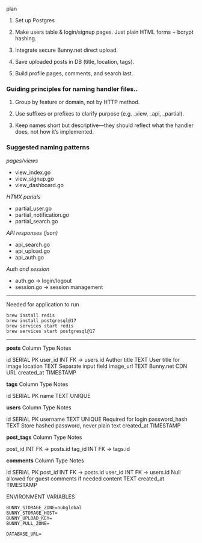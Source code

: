 plan

1. Set up Postgres

2. Make users table & login/signup pages. Just plain HTML forms + bcrypt hashing.

3. Integrate secure Bunny.net direct upload.

4. Save uploaded posts in DB (title, location, tags).

5. Build profile pages, comments, and search last.

### Guiding principles for naming handler files..

1. Group by feature or domain, not by HTTP method.

2. Use suffixes or prefixes to clarify purpose (e.g. \_view, \_api, \_partial).

3. Keep names short but descriptive—they should reflect what the handler does, not how it’s implemented.

### Suggested naming patterns

_pages/views_

- view_index.go
- view_signup.go
- view_dashboard.go

_HTMX parials_

- partial_user.go
- partial_notification.go
- partial_search.go

_API responses (json)_

- api_search.go
- api_upload.go
- api_auth.go

_Auth and session_

- auth.go -> login/logout
- session.go -> session management

---

Needed for application to run

```
brew install redis
brew install postgresql@17
brew services start redis
brew services start postgresql@17
```

---

**posts**
Column Type Notes

id SERIAL PK
user_id INT FK → users.id Author
title TEXT User title for image
location TEXT Separate input field
image_url TEXT Bunny.net CDN URL
created_at TIMESTAMP

**tags**
Column Type Notes

id SERIAL PK
name TEXT UNIQUE

**users**
Column Type Notes

id SERIAL PK
username TEXT UNIQUE Required for login
password_hash TEXT Store hashed password, never plain text
created_at TIMESTAMP

**post_tags**
Column Type Notes

post_id INT FK → posts.id
tag_id INT FK → tags.id

**comments**
Column Type Notes

id SERIAL PK
post_id INT FK → posts.id
user_id INT FK → users.id Null allowed for guest comments if needed
content TEXT
created_at TIMESTAMP

ENVIRONMENT VARIABLES

```
BUNNY_STORAGE_ZONE=nubglobal
BUNNY_STORAGE_HOST=
BUNNY_UPLOAD_KEY=
BUNNY_PULL_ZONE=

DATABASE_URL=
```
